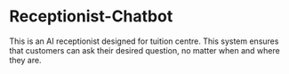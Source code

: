# Receptionist-Chatbot
This is an AI receptionist designed for tuition centre. This system ensures that customers can ask their desired question, no matter when and where they are.
